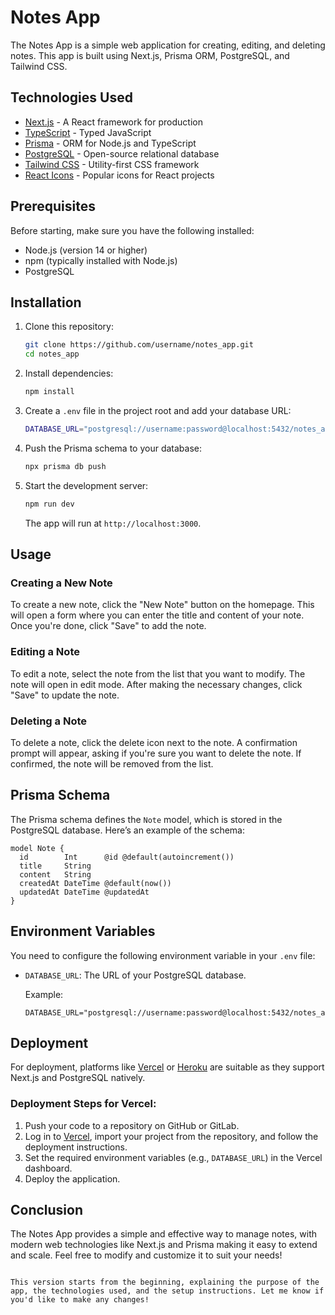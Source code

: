 # Notes App

The Notes App is a simple web application for creating, editing, and deleting notes. This app is built using Next.js, Prisma ORM, PostgreSQL, and Tailwind CSS.

## Technologies Used

- [Next.js](https://nextjs.org/) - A React framework for production
- [TypeScript](https://www.typescriptlang.org/) - Typed JavaScript
- [Prisma](https://www.prisma.io/) - ORM for Node.js and TypeScript
- [PostgreSQL](https://www.postgresql.org/) - Open-source relational database
- [Tailwind CSS](https://tailwindcss.com/) - Utility-first CSS framework
- [React Icons](https://react-icons.github.io/react-icons/) - Popular icons for React projects

## Prerequisites

Before starting, make sure you have the following installed:

- Node.js (version 14 or higher)
- npm (typically installed with Node.js)
- PostgreSQL

## Installation

1. Clone this repository:
   ```bash
   git clone https://github.com/username/notes_app.git
   cd notes_app
   ```

2. Install dependencies:
   ```bash
   npm install
   ```

3. Create a `.env` file in the project root and add your database URL:
   ```bash
   DATABASE_URL="postgresql://username:password@localhost:5432/notes_app"
   ```

4. Push the Prisma schema to your database:
   ```bash
   npx prisma db push
   ```

5. Start the development server:
   ```bash
   npm run dev
   ```

   The app will run at `http://localhost:3000`.

## Usage

### Creating a New Note
To create a new note, click the "New Note" button on the homepage. This will open a form where you can enter the title and content of your note. Once you're done, click "Save" to add the note.

### Editing a Note
To edit a note, select the note from the list that you want to modify. The note will open in edit mode. After making the necessary changes, click "Save" to update the note.

### Deleting a Note
To delete a note, click the delete icon next to the note. A confirmation prompt will appear, asking if you're sure you want to delete the note. If confirmed, the note will be removed from the list.

## Prisma Schema

The Prisma schema defines the `Note` model, which is stored in the PostgreSQL database. Here’s an example of the schema:

```prisma
model Note {
  id        Int      @id @default(autoincrement())
  title     String
  content   String
  createdAt DateTime @default(now())
  updatedAt DateTime @updatedAt
}
```

## Environment Variables

You need to configure the following environment variable in your `.env` file:

- `DATABASE_URL`: The URL of your PostgreSQL database.

  Example:
  ```env
  DATABASE_URL="postgresql://username:password@localhost:5432/notes_app"
  ```

## Deployment

For deployment, platforms like [Vercel](https://vercel.com/) or [Heroku](https://www.heroku.com/) are suitable as they support Next.js and PostgreSQL natively.

### Deployment Steps for Vercel:

1. Push your code to a repository on GitHub or GitLab.
2. Log in to [Vercel](https://vercel.com/), import your project from the repository, and follow the deployment instructions.
3. Set the required environment variables (e.g., `DATABASE_URL`) in the Vercel dashboard.
4. Deploy the application.

## Conclusion

The Notes App provides a simple and effective way to manage notes, with modern web technologies like Next.js and Prisma making it easy to extend and scale. Feel free to modify and customize it to suit your needs!
```

This version starts from the beginning, explaining the purpose of the app, the technologies used, and the setup instructions. Let me know if you'd like to make any changes!